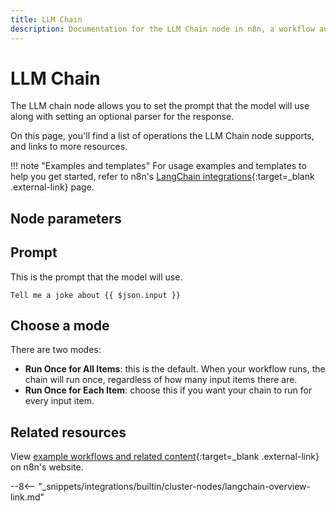 ```yaml
---
title: LLM Chain
description: Documentation for the LLM Chain node in n8n, a workflow automation platform. Includes details of operations and configuration, and links to examples and credentials information.
---
```


# LLM Chain

The LLM chain node allows you to set the prompt that the model will use along with setting an optional parser for the response.

On this page, you'll find a list of operations the LLM Chain node supports, and links to more resources.

!!! note "Examples and templates"
	For usage examples and templates to help you get started, refer to n8n's [LangChain integrations](https://n8n.io/integrations/langchain/){:target=_blank .external-link} page.
	
## Node parameters

## Prompt
This is the prompt that the model will use.

```
Tell me a joke about {{ $json.input }}
```
	
## Choose a mode

There are two modes:

* **Run Once for All Items**: this is the default. When your workflow runs, the chain will run once, regardless of how many input items there are.
* **Run Once for Each Item**: choose this if you want your chain to run for every input item.

## Related resources

View [example workflows and related content](https://n8n.io/integrations/langchain/){:target=_blank .external-link} on n8n's website.

--8<-- "_snippets/integrations/builtin/cluster-nodes/langchain-overview-link.md"
